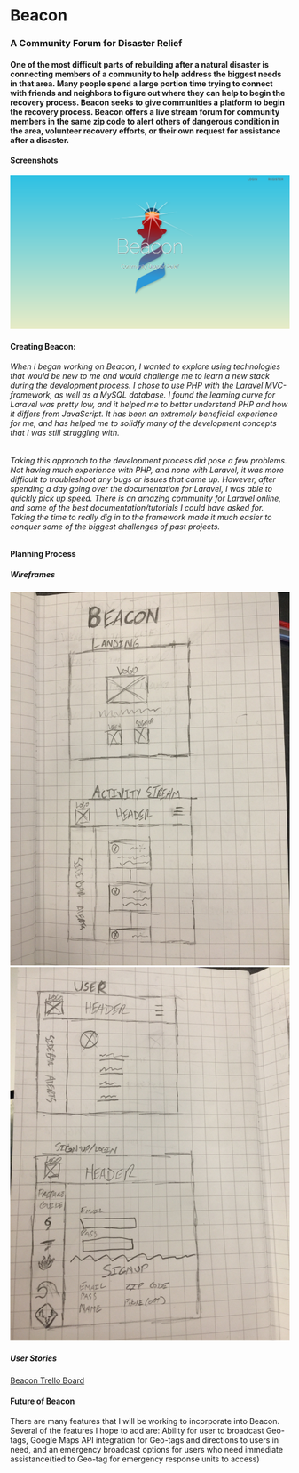 # Beacon

### A Community Forum for Disaster Relief

#### One of the most difficult parts of rebuilding after a natural disaster is connecting members of a community to help address the biggest needs in that area. Many people spend a large portion time trying to connect with friends and neighbors to figure out where they can help to begin the recovery process. Beacon seeks to give communities a platform to begin the recovery process. Beacon offers a live stream forum for community members in the same zip code to alert others of dangerous condition in the area, volunteer recovery efforts, or their own request for assistance after a disaster. 


#### Screenshots
![](public/img/landing.png)


#### Creating Beacon:

###### When I began working on Beacon, I wanted to explore using technologies that would be new to me and would challenge me to learn a new stack during the development process. I chose to use PHP with the Laravel MVC-framework, as well as a MySQL database. I found the learning curve for Laravel was pretty low, and it helped me to better understand PHP and how it differs from JavaScript. It has been an extremely beneficial experience for me, and has helped me to solidfy many of the development concepts that I was still struggling with. 

###### Taking this approach to the development process did pose a few problems. Not having much experience with PHP, and none with Laravel, it was more difficult to troubleshoot any bugs or issues that came up. However, after spending a day going over the documentation for Laravel, I was able to quickly pick up speed. There is an amazing community for Laravel online, and some of the best documentation/tutorials I could have asked for. Taking the time to really dig in to the framework made it much easier to conquer some of the biggest challenges of past projects. 


#### Planning Process

##### Wireframes

![](wireframes/landing_home.jpg?raw=true)
![](wireframes/user_login.jpg?raw=true)

##### User Stories
[Beacon Trello Board](https://trello.com/b/u0CrgD33/beacon)


#### Future of Beacon
There are many features that I will be working to incorporate into Beacon. Several of the features I hope to add are: Ability for user to broadcast Geo-tags, Google Maps API integration for Geo-tags and directions to users in need, and an emergency broadcast options for users who need immediate assistance(tied to Geo-tag for emergency response units to access)


